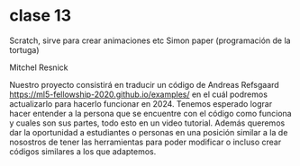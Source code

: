 # clase 13

Scratch, sirve para crear animaciones etc
Simon paper (programación de la tortuga)

Mitchel Resnick

Nuestro proyecto consistirá en traducir un código de Andreas Refsgaard https://ml5-fellowship-2020.github.io/examples/ en el cuál podremos actualizarlo para hacerlo funcionar en 2024. Tenemos esperado lograr hacer entender a la persona que se encuentre con el código como funciona y cuales son sus partes, todo esto en un video tutorial. Además queremos dar la oportunidad a estudiantes o personas en una posición similar a la de nosostros de tener las herramientas para poder modificar o incluso crear códigos similares a los que adaptemos.
